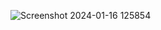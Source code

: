![Screenshot 2024-01-16 125854](https://github.com/SiriSathish600/OOJ/assets/153629401/324b7c19-e957-461b-8658-f32f9db567bf)
